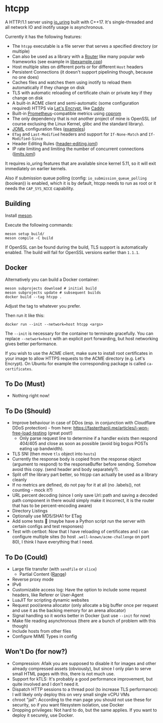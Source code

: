# htcpp

A HTTP/1.1 server using [io_uring](https://en.wikipedia.org/wiki/Io_uring) built with C++17. It's single-threaded and all network IO and inotify usage is asynchronous.

Currently it has the following features:
* The `htcpp` executable is a file server that serves a specified directory (or multiple)
* Can also be used as a library with a [Router](src/router.hpp) like many popular web frameworks (see example in [libexample.cpp](src/libexample.cpp))
* Host multiple sites on different ports or for different `Host` headers
* Persistent Connections (it doesn't support pipelining though, because no one does)
* Caches files and watches them using inotify to reload them automatically if they change on disk
* TLS with automatic reloading of certificate chain or private key if they change on disk
* A built-in ACME client and semi-automatic (some configuration required) HTTPS via [Let's Encrypt](https://letsencrypt.org), like [Caddy](https://caddyserver.com)
* Built-in [Prometheus](https://prometheus.io/)-compatible metrics using [cpprom](https://github.com/pfirsich/cpprom/)
* The only dependency that is not another project of mine is OpenSSL (of course exclusing the Linux Kernel, glibc and the standard library).
* [JOML](https://github.com/pfirsich/joml) configuration files ([examples](./configs))
* `ETag` and `Last-Modified` headers and support for `If-None-Match` and `If-Modified-Since`
* Header Editing Rules ([header-editing.joml](./configs/header-editing.joml))
* IP rate limiting and limiting the number of concurrent connections ([limits.joml](./configs/limits.joml))

It requires io_uring features that are available since kernel 5.11, so it will exit immediately on earlier kernels.

Also if submission queue polling (config: `io_submission_queue_polling` (boolean)) is enabled, which it is by default, htcpp needs to run as root or it needs the `CAP_SYS_NICE` capability.

## Building
Install [meson](https://mesonbuild.com/).

Execute the following commands:
```shell
meson setup build/
meson compile -C build
```

If OpenSSL can be found during the build, TLS support is automatically enabled. The build will fail for OpenSSL versions earlier than `1.1.1`.

## Docker
Alternatively you can build a Docker container:
```shell
meson subprojects download # initial build
meson subprojects update # subsequent builds
docker build --tag htcpp .
```
Adjust the tag to whatever you prefer.

Then run it like this:
```
docker run --init --network=host htcpp <args>
```
The `--init` is necessary for the container to terminate gracefully. You can replace `--network=host` with an explicit port forwarding, but host networking gives better performance.

If you wish to use the ACME client, make sure to install root certificates in your image to allow HTTPS requests to the ACME directory (e.g. Let's Encrypt). On Ubuntu for example the corresponding package is called `ca-certificates`.

## To Do (Must)
* Nothing right now!

## To Do (Should)
* Improve behaviour in case of DDos (esp. in conjunction with Cloudflare DDoS protection) - from here: https://fasterthanli.me/articles/i-won-free-load-testing (great post!)
    - Only parse request line to determine if a handler exists then respond 404/405 and close as soon as possible (avoid big bogus POSTs eating up bandwidth).
* TLS SNI (then move `tls` object into `hosts`)
* Currently the response body is copied from the response object (argument to respond) to the responseBuffer before sending. Somehow avoid this copy. (send header and body separately?).
* Split off the library part better, so htcpp can actually be used as a library cleanly
* If no metrics are defined, do not pay for it at all (no .labels(), not counting - mock it?)
* URL percent decoding (since I only save Url::path and saving a decoded path component in there would simply make it incorrect, it is the router that has to be percent-encoding aware)
* Directory Listings
* Optionally use MD5/SHA1 for ETag
* Add some tests 😬 (maybe have a Python script run the server with certain configs and test responses)
* Test with certbot: Now that I have reloading of certificates and I can configure multiple sites (to host `.well-known/acme-challenge` on port 80), I think I have everything that I need.

## To Do (Could)
* Large file transfer (with `sendfile` or `slice`)
    - Partial Content ([Range](https://developer.mozilla.org/en-US/docs/Web/HTTP/Headers/Range))
* Reverse proxy mode
* IPv6
* Customizable access log: Have the option to include some request headers, like Referer or User-Agent
* LuaJIT for scripting dynamic websites
* Request pool/arena allocator (only allocate a big buffer once per request and use it as the backing memory for an arena allocator)
* Signal handling so it works better in Docker (just use `--init` for now)
* Make file reading asynchronous (there are a bunch of problem with this though)
* Include hosts from other files
* Configure MIME Types in config

## Won't Do (for now?)
* Compression: Afaik you are supposed to disable it for images and other already compressed assets (obviously), but since I only plan to serve small HTML pages with this, there is not much use.
* Support for kTLS: It's probably a good performance improvement, but quite involved and I don't need it.
* Dispatch HTTP sessions to a thread pool (to increase TLS performance): I will likely only deploy this on very small single vCPU VMs
* chroot "jail": According to the man page you should not use these for security, so if you want filesystem isolation, use Docker
* Dropping privileges: Not hard to do, but the same applies. If you want to deploy it securely, use Docker.
